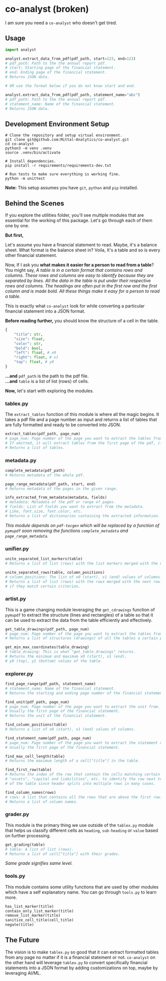 # co-analyst (broken)

I am sure you need a `co-analyst` who doesn't get tired.

## Usage

```py
import analyst

analyst.extract_data_from_pdf(pdf_path, start=123, end=123)
# pdf_path: Path to the the annual report pdf.
# start: Starting page of the financial statement.
# end: Ending page of the financial statement.
# Returns JSON data.

# OR use the format below if you do not know start and end.

analyst.extract_data_from_pdf(pdf_path, statement_name="abc")
# pdf_path: Path to the the annual report pdf.
# statement_name: Name of the financial statement.
# Returns JSON data.
```

## Development Environment Setup

```shell
# Clone the repository and setup virtual environment.
git clone git@github.com:Mittal-Analytics/co-analyst.git
cd co-analyst
python3 -m venv .venv
source .venv/bin/activate

# Install dependencies.
pip install -r requirements/requirements-dev.txt

# Run tests to make sure everything is working fine.
python -m unittest
```

**Note:** This setup assumes you have `git`, `python` and `pip` installed.

## Behind the Scenes

If you explore the utilities folder, you'll see multiple modules that are essential
for the working of this package. Let's go through each of them one by one.

**But first,**

Let's assume you have a financial statement to read. Maybe, it's a balance sheet.
What format is the balance sheet in? Voila, It's a table and so is every other
financial statement.

Now, If I ask you **what makes it easier for a person to read from a table**? You might say, _A table is in a certain format that contains rows and columns. These rows and columns are easy to identify because they are separated by lines. All the data in the table is put under their respective rows and columns. The headings are often put in the first row and the first column and is made bold. All these things make it easy for a person to read a table._

This is exactly what `co-analyst` look for while converting a particular financial
statement into a JSON format.

**Before reading further,** you should know the structure of a cell in the table.

```py
{
    "title": str,
    "size": float,
    "color": str,
    "bold": bool,
    "left": float, # x0
    "right": float, # x1
    "top": float, # y0
}
```

**...and** `pdf_path` is the path to the pdf file.\
**...and** `table` is a list of list (rows) of cells.

**Now,** let's start with exploring the modules.

### tablex.py

The `extract_tables` function of this module is where all the magic begins. It takes a pdf file and a page number as input and returns a list of tables that are fully formatted and ready to be converted into JSON.

```py
extract_tables(pdf_path, page_num)
# page_num: Page number of the page you want to extract the tables from.
# If omitted, it will extract tables from the first page of the pdf, if any exists.
# Returns a list of tables.
```

### metadata.py

```py
complete_metadata(pdf_path)
# Returns metadata of the whole pdf.

page_range_metadata(pdf_path, start, end)
# Returns metadata of the pages in the given range.

info_extracted_from_metadata(metadata, fields)
# metadata: Metadata of the pdf or range of pages.
# fields: List of fields you want to extract from the metadata.
# Like, font.size, font.color, etc.
# Returns a list of dictionaries containing the extracted information.
```

_This module depends on `pdf-tocgen` which will be replaced by a function of `pymupdf` soon removing the functions `complete_metadata` and `page_range_metadata`._

### unifier.py

```py
unite_separated_list_markers(table)
# Returns a list of list (rows) with the list markers merged with the next cell int the row.

unite_separated_rows(table, column_positions)
# column_positions: The list of x0 (start), x1 (end) values of columns.
# Returns a list of list (rows) with the rows merged with the next row
# if they match certain criterion.
```

### artist.py

This is a game changing module leveraging the `get_cdrawings` function of `pymupdf` to extract the structure (lines and rectangles) of a table so that it can be used to extract the data from the table efficiently and effectively.

```py
get_table_drawings(pdf_path, page_num)
# page_num: Page number of the page you want to extract the tables from.
# Returns a list of structures (drawings) of all the tables a certain page contains.

get_min_max_coordinates(table_drawing)
# table_drawing: This is what "get_table_drawings" returns.
# Returns the minimum and maximum x0 (start), x1 (end),
# y0 (top), y1 (bottom) values of the table.
```

### explorer.py

```py
find_page_range(pdf_path, statement_name)
# statement_name: Name of the financial statement.
# Returns the starting and ending page number of the financial statement.

find_unit(pdf_path, page_num)
# page_num: Page number of the page you want to extract the unit from.
# Usually the first page of the financial statement.
# Returns the unit of the financial statement.

find_column_positions(table)
# Returns a list of x0 (start), x1 (end) values of columns.

find_statement_name(pdf_path, page_num)
# page_num: Page number of the page you want to extract the statement name from.
# Usually the first page of the financial statement.

find_max_cell_length(table)
# Returns the maximum length of a cell["title"] in the table.

find_first_row(table)
# Returns the index of the row that contain the cells matching certain keywords like
# "assets", "capital and liabilities", etc. to identify the row next to the header
# of the table since header splits into multiple rows in many cases.

find_column_names(rows)
# rows: A list that contains all the rows that are above the first row.
# Returns a list of column names.
```

### grader.py

This module is the primary thing we use outside of the `tablex.py` module that helps us classify different cells as `heading`, `sub-heading` or `value` based on further processing.

```py
get_grading(table)
# table: A list of list (rows).
# Returns a list of cell["title"] with their grades.
```

_Same grade signifies same level._

### tools.py

This module contains some utility functions that are used by other modules which have a self explanatory name. You can go through `tools.py` to learn more.

```py
has_list_marker(title)
contain_only_list_marker(title)
remove_list_marker(title)
sanitize_cell_title(cell_title)
negate(title)
```

## The Future

The vision is to make `tablex.py` so good that it can extract formatted tables from any page no matter if it is a financial statement or not. `co-analyst` on the other hand will leverage `tablex.py` to convert specifically financial statements into a JSON format by adding customizations on top, maybe by leveraging AI/ML.
